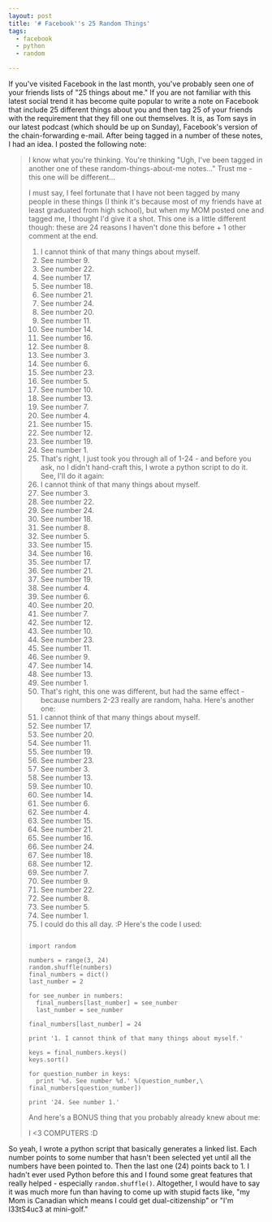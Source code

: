 ```yaml
---
layout: post
title: '# Facebook''s 25 Random Things'
tags:
  - facebook
  - python
  - random

---
```


If you've visited Facebook in the last month, you've probably seen one of your friends lists of "25 things about me."  If you are not familiar with this latest social trend it has become quite popular to write a note on Facebook that include 25 different things about you and then tag 25 of your friends with the requirement that they fill one out themselves.  It is, as Tom says in our latest podcast (which should be up on Sunday), Facebook's version of the chain-forwarding e-mail.  After being tagged in a number of these notes, I had an idea.  I posted the following note:

<!--more-->
<blockquote>I know what you're thinking. You're thinking "Ugh, I've been tagged in another one of these random-things-about-me notes..." Trust me - this one will be different...

I must say, I feel fortunate that I have not been tagged by many people in these things (I think it's because most of my friends have at least graduated from high school), but when my MOM posted one and tagged me, I thought I'd give it a shot. This one is a little different though: these are 24 reasons I haven't done this before + 1 other comment at the end.

1. I cannot think of that many things about myself.
2. See number 9.
3. See number 22.
4. See number 17.
5. See number 18.
6. See number 21.
7. See number 24.
8. See number 20.
9. See number 11.
10. See number 14.
11. See number 16.
12. See number 8.
13. See number 3.
14. See number 6.
15. See number 23.
16. See number 5.
17. See number 10.
18. See number 13.
19. See number 7.
20. See number 4.
21. See number 15.
22. See number 12.
23. See number 19.
24. See number 1.
25. That's right, I just took you through all of 1-24 - and before you ask, no I didn't hand-craft this, I wrote a python script to do it. See, I'll do it again:
1. I cannot think of that many things about myself.
2. See number 3.
3. See number 22.
4. See number 24.
5. See number 18.
6. See number 8.
7. See number 5.
8. See number 15.
9. See number 16.
10. See number 17.
11. See number 21.
12. See number 19.
13. See number 4.
14. See number 6.
15. See number 20.
16. See number 7.
17. See number 12.
18. See number 10.
19. See number 23.
20. See number 11.
21. See number 9.
22. See number 14.
23. See number 13.
24. See number 1.
25. That's right, this one was different, but had the same effect - because numbers 2-23 really are random, haha. Here's another one:
1. I cannot think of that many things about myself.
2. See number 17.
3. See number 20.
4. See number 11.
5. See number 19.
6. See number 23.
7. See number 3.
8. See number 13.
9. See number 10.
10. See number 14.
11. See number 6.
12. See number 4.
13. See number 15.
14. See number 21.
15. See number 16.
16. See number 24.
17. See number 18.
18. See number 12.
19. See number 7.
20. See number 9.
21. See number 22.
22. See number 8.
23. See number 5.
24. See number 1.
25. I could do this all day. :P Here's the code I used:
<pre><code>
import random

numbers = range(3, 24)
random.shuffle(numbers)
final_numbers = dict()
last_number = 2

for see_number in numbers:
  final_numbers[last_number] = see_number
  last_number = see_number

final_numbers[last_number] = 24

print '1. I cannot think of that many things about myself.'

keys = final_numbers.keys()
keys.sort()

for question_number in keys:
  print '%d. See number %d.' %(question_number,\
final_numbers[question_number])

print '24. See number 1.'
</code></pre>
And here's a BONUS thing that you probably already knew about me:

I &lt;3 COMPUTERS :D</blockquote>

So yeah, I wrote a python script that basically generates a linked list.  Each number points to some number that hasn't been selected yet until all the numbers have been pointed to.  Then the last one (24) points back to 1.  I hadn't ever used Python before this and I found some great features that really helped - especially `random.shuffle()`.  Altogether, I would have to say it was much more fun than having to come up with stupid facts like, "my Mom is Canadian which means I could get dual-citizenship" or "I'm l33tS4uc3 at mini-golf."
